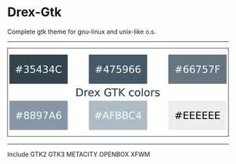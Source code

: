 # Drex-Gtk
Complete gtk theme for gnu-linux and unix-like  o.s.
<hr align=”left” size=”1″ width=”300″ color=”red” noshade>
<img src="https://github.com/ilnanny/Drex-Gtk/blob/master/Drex-Gtk-Colors.svg.png?raw=true" Drex-GTK Theme">  

<hr align=”left” size=”1″ width=”300″ color=”red” noshade>
Include GTK2 GTK3 METACITY OPENBOX XFWM
